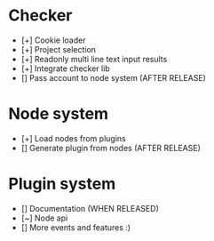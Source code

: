# Checker
 - [+] Cookie loader
 - [+] Project selection
 - [+] Readonly multi line text input results
 - [+] Integrate checker lib
 - [] Pass account to node system (AFTER RELEASE)

# Node system
 - [+] Load nodes from plugins
 - [] Generate plugin from nodes (AFTER RELEASE)

# Plugin system
 - [] Documentation (WHEN RELEASED)
 - [~] Node api
 - [] More events and features :)